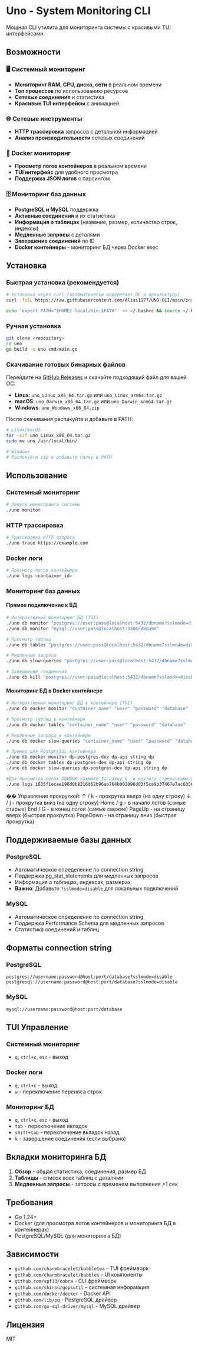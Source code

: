 # Uno - System Monitoring CLI

Мощная CLI утилита для мониторинга системы с красивыми TUI интерфейсами.

## Возможности

### 🖥️ Системный мониторинг
- **Мониторинг RAM, CPU, диска, сети** в реальном времени
- **Топ процессов** по использованию ресурсов
- **Сетевые соединения** и статистика
- **Красивые TUI интерфейсы** с анимацией

### 🌐 Сетевые инструменты
- **HTTP трассировка** запросов с детальной информацией
- **Анализ производительности** сетевых соединений

### 🐳 Docker мониторинг
- **Просмотр логов контейнеров** в реальном времени
- **TUI интерфейс** для удобного просмотра
- **Поддержка JSON логов** с парсингом

### 🗄️ Мониторинг баз данных
- **PostgreSQL и MySQL** поддержка
- **Активные соединения** и их статистика
- **Информация о таблицах** (название, размер, количество строк, индексы)
- **Медленные запросы** с деталями
- **Завершение соединений** по ID
- **Docker контейнеры** - мониторинг БД через Docker exec

## Установка

### Быстрая установка (рекомендуется)

```bash
# Установка через curl (автоматически определяет ОС и архитектуру)
curl -fsSL https://raw.githubusercontent.com/Alias1177/UNO-CLI/main/install.sh | bash
```

```bash
echo 'export PATH="$HOME/.local/bin:$PATH"' >> ~/.bashrc && source ~/.bashrc
```


### Ручная установка

```bash
git clone <repository>
cd uno
go build -o uno cmd/main.go
```

### Скачивание готовых бинарных файлов

Перейдите на [GitHub Releases](https://github.com/Alias1177/UNO-CLI/releases) и скачайте подходящий файл для вашей ОС:

- **Linux**: `uno_Linux_x86_64.tar.gz` или `uno_Linux_arm64.tar.gz`
- **macOS**: `uno_Darwin_x86_64.tar.gz` или `uno_Darwin_arm64.tar.gz`
- **Windows**: `uno_Windows_x86_64.zip`

После скачивания распакуйте и добавьте в PATH:

```bash
# Linux/macOS
tar -xzf uno_Linux_x86_64.tar.gz
sudo mv uno /usr/local/bin/

# Windows
# Распакуйте zip и добавьте папку в PATH
```

## Использование

### Системный мониторинг

```bash
# Запуск мониторинга системы
./uno monitor
```

### HTTP трассировка

```bash
# Трассировка HTTP запроса
./uno trace https://example.com
```

### Docker логи

```bash
# Просмотр логов контейнера
./uno logs <container_id>
```

### Мониторинг баз данных

#### Прямое подключение к БД

```bash
# Интерактивный мониторинг БД (TUI)
./uno db monitor "postgres://user:pass@localhost:5432/dbname?sslmode=disable"
./uno db monitor "mysql://user:pass@localhost:3306/dbname"

# Просмотр таблиц
./uno db tables "postgres://user:pass@localhost:5432/dbname?sslmode=disable"

# Медленные запросы
./uno db slow-queries "postgres://user:pass@localhost:5432/dbname?sslmode=disable"

# Завершение соединения
./uno db kill "postgres://user:pass@localhost:5432/dbname?sslmode=disable" "connection_id"
```

#### Мониторинг БД в Docker контейнере

```bash
# Интерактивный мониторинг БД в контейнере (TUI)
./uno db docker monitor "container_name" "user" "password" "database"

# Просмотр таблиц в контейнере
./uno db docker tables "container_name" "user" "password" "database"

# Медленные запросы в контейнере
./uno db docker slow-queries "container_name" "user" "password" "database"

# Пример для PostgreSQL контейнера
./uno db docker monitor dp-postgres-dev dp-api string dp
./uno db docker tables dp-postgres-dev dp-api string dp
./uno db docker slow-queries dp-postgres-dev dp-api string dp

#Для просмотра логов ОШИБОК нажмите Заглавну G  и крутите стрелочками вниз и вверх
./uno logs 1635f1ecee196d0b8216d62b96ab764b002096d03f5ce9b37467e7ac63569883 -e

```

�� Управление прокруткой:
↑ / k - прокрутка вверх (на одну строку)
↓ / j - прокрутка вниз (на одну строку)
Home / g - в начало логов (самые старые)
End / G - в конец логов (самые свежие)
PageUp - на страницу вверх (быстрая прокрутка)
PageDown - на страницу вниз (быстрая прокрутка)

## Поддерживаемые базы данных

### PostgreSQL
- Автоматическое определение по connection string
- Поддержка pg_stat_statements для медленных запросов
- Информация о таблицах, индексах, размерах
- **Важно**: Добавьте `?sslmode=disable` для локальных подключений

### MySQL
- Автоматическое определение по connection string
- Поддержка Performance Schema для медленных запросов
- Статистика соединений и таблиц

## Форматы connection string

### PostgreSQL
```
postgres://username:password@host:port/database?sslmode=disable
postgresql://username:password@host:port/database?sslmode=disable
```

### MySQL
```
mysql://username:password@host:port/database
```

## TUI Управление

### Системный мониторинг
- `q`, `ctrl+c`, `esc` - выход

### Docker логи
- `q`, `ctrl+c` - выход
- `w` - переключение переноса строк

### Мониторинг БД
- `q`, `ctrl+c`, `esc` - выход
- `tab` - переключение вкладок
- `shift+tab` - переключение вкладок назад
- `k` - завершение соединения (если выбрано)

## Вкладки мониторинга БД

1. **Обзор** - общая статистика, соединения, размер БД
2. **Таблицы** - список всех таблиц с деталями
3. **Медленные запросы** - запросы с временем выполнения >1 сек

## Требования

- Go 1.24+
- Docker (для просмотра логов контейнеров и мониторинга БД в контейнерах)
- PostgreSQL/MySQL (для мониторинга БД)

## Зависимости

- `github.com/charmbracelet/bubbletea` - TUI фреймворк
- `github.com/charmbracelet/bubbles` - UI компоненты
- `github.com/spf13/cobra` - CLI фреймворк
- `github.com/shirou/gopsutil` - системная информация
- `github.com/docker/docker` - Docker API
- `github.com/lib/pq` - PostgreSQL драйвер
- `github.com/go-sql-driver/mysql` - MySQL драйвер

## Лицензия

MIT 
